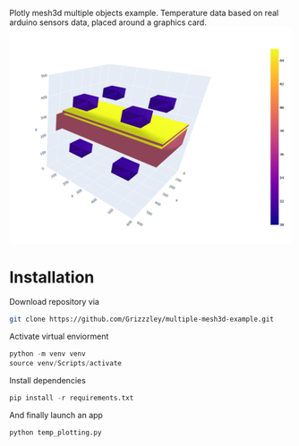 Plotly mesh3d multiple objects example. 
Temperature data based on real arduino sensors data, placed around a graphics card.
![Example](examples/obj_temp.PNG)


# Installation
Download repository via 
```bash
git clone https://github.com/Grizzzley/multiple-mesh3d-example.git
```

Activate virtual enviorment
```python
python -m venv venv
source venv/Scripts/activate
```

Install dependencies
```python
pip install -r requirements.txt
```

And finally launch an app
```python
python temp_plotting.py
```
